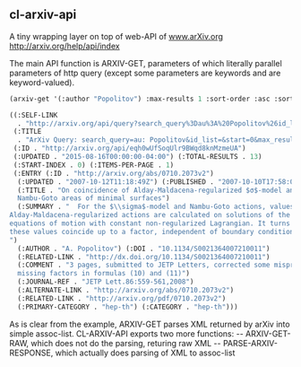 cl-arxiv-api
------------

A tiny wrapping layer on top of web-API of www.arXiv.org
http://arxiv.org/help/api/index

The main API function is ARXIV-GET, parameters of which literally parallel
parameters of http query (except some parameters are keywords and are keyword-valued).

```lisp
(arxiv-get '(:author "Popolitov") :max-results 1 :sort-order :asc :sort-by :submit)

((:SELF-LINK
  . "http://arxiv.org/api/query?search_query%3Dau%3A%20Popolitov%26id_list%3D%26start%3D0%26max_results%3D1")
 (:TITLE
  . "ArXiv Query: search_query=au: Popolitov&id_list=&start=0&max_results=1")
 (:ID . "http://arxiv.org/api/eqh0wUfSoqUlr9BWqd8knMzmeUA")
 (:UPDATED . "2015-08-16T00:00:00-04:00") (:TOTAL-RESULTS . 13)
 (:START-INDEX . 0) (:ITEMS-PER-PAGE . 1)
 (:ENTRY (:ID . "http://arxiv.org/abs/0710.2073v2")
  (:UPDATED . "2007-10-12T11:18:49Z") (:PUBLISHED . "2007-10-10T17:58:06Z")
  (:TITLE . "On coincidence of Alday-Maldacena-regularized $σ$-model and
  Nambu-Goto areas of minimal surfaces")
  (:SUMMARY . "  For the $\\sigma$-model and Nambu-Goto actions, values of the
Alday-Maldacena-regularized actions are calculated on solutions of the
equations of motion with constant non-regularized Lagrangian. It turns out that
these values coincide up to a factor, independent of boundary conditions.
")
  (:AUTHOR . "A. Popolitov") (:DOI . "10.1134/S0021364007210011")
  (:RELATED-LINK . "http://dx.doi.org/10.1134/S0021364007210011")
  (:COMMENT . "3 pages, submitted to JETP Letters, corrected some misprints and
  missing factors in formulas (10) and (11)")
  (:JOURNAL-REF . "JETP Lett.86:559-561,2008")
  (:ALTERNATE-LINK . "http://arxiv.org/abs/0710.2073v2")
  (:RELATED-LINK . "http://arxiv.org/pdf/0710.2073v2")
  (:PRIMARY-CATEGORY . "hep-th") (:CATEGORY . "hep-th")))
```

As is clear from the example, ARXIV-GET parses XML returned by arXiv into simple assoc-list.
CL-ARXIV-API exports two more functions:
  -- ARXIV-GET-RAW, which does not do the parsing, returing raw XML
  -- PARSE-ARXIV-RESPONSE, which actually does parsing of XML to assoc-list

